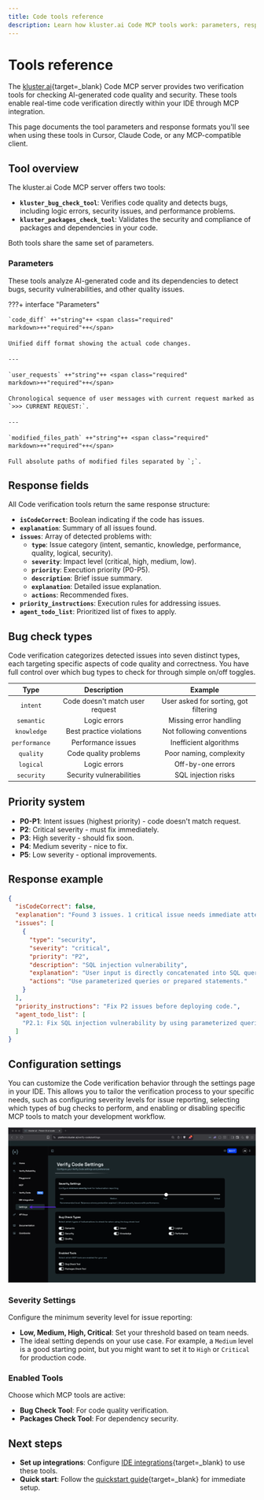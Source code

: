 ```yaml
---
title: Code tools reference
description: Learn how kluster.ai Code MCP tools work: parameters, response formats, issue categories, and settings for real-time code verification.
---
```


# Tools reference

The [kluster.ai](https://www.kluster.ai/){target=\_blank} Code MCP server provides two verification tools for checking AI-generated code quality and security. These tools enable real-time code verification directly within your IDE through MCP integration.

This page documents the tool parameters and response formats you'll see when using these tools in Cursor, Claude Code, or any MCP-compatible client.

## Tool overview

The kluster.ai Code MCP server offers two tools:

- **`kluster_bug_check_tool`**: Verifies code quality and detects bugs, including logic errors, security issues, and performance problems.
- **`kluster_packages_check_tool`**: Validates the security and compliance of packages and dependencies in your code.

Both tools share the same set of parameters.

### Parameters

These tools analyze AI-generated code and its dependencies to detect bugs, security vulnerabilities, and other quality issues.

???+ interface "Parameters"

    `code_diff` ++"string"++ <span class="required" markdown>++"required"++</span>

    Unified diff format showing the actual code changes.

    ---

    `user_requests` ++"string"++ <span class="required" markdown>++"required"++</span>

    Chronological sequence of user messages with current request marked as `>>> CURRENT REQUEST:`.

    ---

    `modified_files_path` ++"string"++ <span class="required" markdown>++"required"++</span>

    Full absolute paths of modified files separated by `;`.

## Response fields

All Code verification tools return the same response structure:

- **`isCodeCorrect`**: Boolean indicating if the code has issues.
- **`explanation`**: Summary of all issues found.
- **`issues`**: Array of detected problems with:
  - **`type`**: Issue category (intent, semantic, knowledge, performance, quality, logical, security).
  - **`severity`**: Impact level (critical, high, medium, low).
  - **`priority`**: Execution priority (P0-P5).
  - **`description`**: Brief issue summary.
  - **`explanation`**: Detailed issue explanation.
  - **`actions`**: Recommended fixes.
- **`priority_instructions`**: Execution rules for addressing issues.
- **`agent_todo_list`**: Prioritized list of fixes to apply.

## Bug check types

Code verification categorizes detected issues into seven distinct types, each targeting specific aspects of code quality and correctness. You have full control over which bug types to check for through simple on/off toggles.

| Type | Description | Example |
|:---:|:---:|:---:|
| `intent` | Code doesn't match user request | User asked for sorting, got filtering |
| `semantic` | Logic errors | Missing error handling |
| `knowledge` | Best practice violations | Not following conventions |
| `performance` | Performance issues | Inefficient algorithms |
| `quality` | Code quality problems | Poor naming, complexity |
| `logical` | Logic errors | Off-by-one errors |
| `security` | Security vulnerabilities | SQL injection risks |

## Priority system

- **P0-P1**: Intent issues (highest priority) - code doesn't match request.
- **P2**: Critical severity - must fix immediately.
- **P3**: High severity - should fix soon.
- **P4**: Medium severity - nice to fix.
- **P5**: Low severity - optional improvements.

## Response example

```json
{
  "isCodeCorrect": false,
  "explanation": "Found 3 issues. 1 critical issue needs immediate attention.",
  "issues": [
    {
      "type": "security",
      "severity": "critical",
      "priority": "P2",
      "description": "SQL injection vulnerability",
      "explanation": "User input is directly concatenated into SQL query without sanitization.",
      "actions": "Use parameterized queries or prepared statements."
    }
  ],
  "priority_instructions": "Fix P2 issues before deploying code.",
  "agent_todo_list": [
    "P2.1: Fix SQL injection vulnerability by using parameterized queries"
  ]
}
```

## Configuration settings

You can customize the Code verification behavior through the settings page in your IDE. This allows you to tailor the verification process to your specific needs, such as configuring severity levels for issue reporting, selecting which types of bug checks to perform, and enabling or disabling specific MCP tools to match your development workflow.

![Screenshot of Code verification settings interface showing severity levels and enabled tools configuration options](/images/verify/code/configuration-settings.webp)

### Severity Settings

Configure the minimum severity level for issue reporting:

- **Low, Medium, High, Critical**: Set your threshold based on team needs.
- The ideal setting depends on your use case. For example, a `Medium` level is a good starting point, but you might want to set it to `High` or `Critical` for production code.

### Enabled Tools

Choose which MCP tools are active:

- **Bug Check Tool**: For code quality verification.
- **Packages Check Tool**: For dependency security.

## Next steps

- **Set up integrations**: Configure [IDE integrations](/verify/code/integrations/){target=\_blank} to use these tools.
- **Quick start**: Follow the [quickstart guide](/verify/quickstart/code/){target=\_blank} for immediate setup.